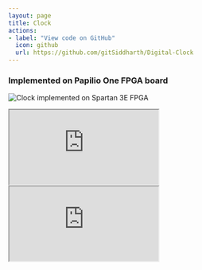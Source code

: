 ```yaml
---
layout: page
title: Clock
actions:
- label: "View code on GitHub"
  icon: github
  url: https://github.com/gitSiddharth/Digital-Clock
---
```



### Implemented on Papilio One FPGA board

![Clock implemented on Spartan 3E FPGA](/assets/images/clock.gif)



<!-- 16:9 aspect ratio -->
<div class="embed-responsive embed-responsive-16by9">
  <iframe class="embed-responsive-item" src="https://www.youtube.com/watch?v=Wch3gJG2GJ4"></iframe>
</div>

<!-- 4:3 aspect ratio -->
<div class="embed-responsive embed-responsive-4by3">
  <iframe class="embed-responsive-item" src="https://www.youtube.com/watch?v=Wch3gJG2GJ4"></iframe>
</div>
